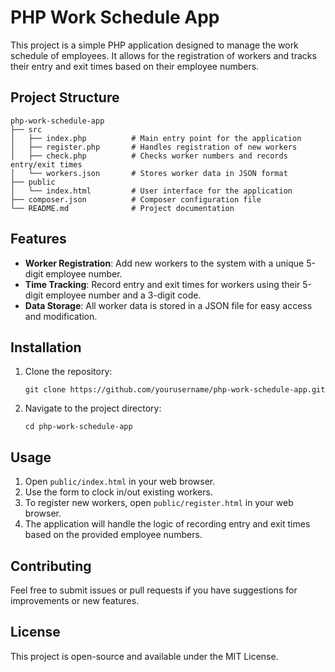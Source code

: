# PHP Work Schedule App

This project is a simple PHP application designed to manage the work schedule of employees. It allows for the registration of workers and tracks their entry and exit times based on their employee numbers.

## Project Structure

```
php-work-schedule-app
├── src
│   ├── index.php          # Main entry point for the application
│   ├── register.php       # Handles registration of new workers
│   ├── check.php          # Checks worker numbers and records entry/exit times
│   └── workers.json       # Stores worker data in JSON format
├── public
│   └── index.html         # User interface for the application
├── composer.json          # Composer configuration file
└── README.md              # Project documentation
```

## Features

- **Worker Registration**: Add new workers to the system with a unique 5-digit employee number.
- **Time Tracking**: Record entry and exit times for workers using their 5-digit employee number and a 3-digit code.
- **Data Storage**: All worker data is stored in a JSON file for easy access and modification.

## Installation

1. Clone the repository:
   ```
   git clone https://github.com/yourusername/php-work-schedule-app.git
   ```
2. Navigate to the project directory:
   ```
   cd php-work-schedule-app
   ```

## Usage

1. Open `public/index.html` in your web browser.
2. Use the form to clock in/out existing workers.
3. To register new workers, open `public/register.html` in your web browser.
4. The application will handle the logic of recording entry and exit times based on the provided employee numbers.

## Contributing

Feel free to submit issues or pull requests if you have suggestions for improvements or new features.

## License

This project is open-source and available under the MIT License.